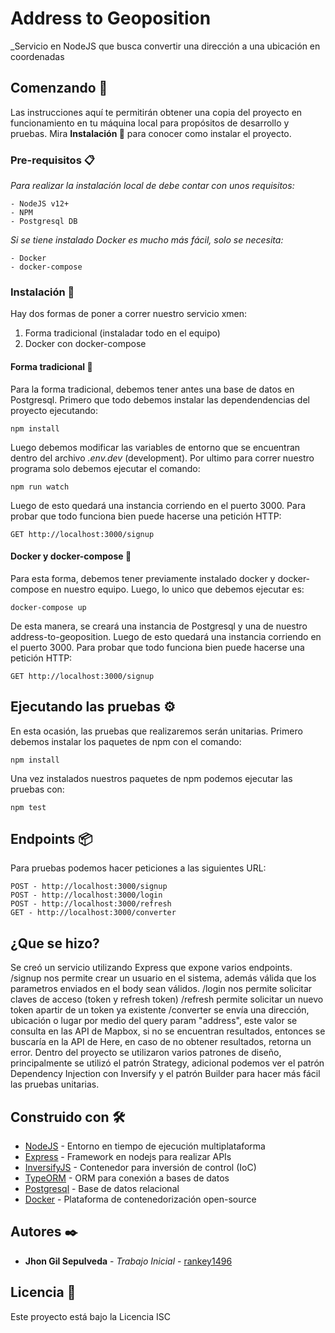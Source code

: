# Address to Geoposition
_Servicio en NodeJS que busca convertir una dirección a una ubicación en coordenadas

## Comenzando 🚀
Las instrucciones aquí te permitirán obtener una copia del proyecto en funcionamiento en tu máquina local para propósitos de desarrollo y pruebas.
Mira **Instalación 🔧** para conocer como instalar el proyecto.

### Pre-requisitos 📋
_Para realizar la instalación local de debe contar con unos requisitos:_
```
- NodeJS v12+
- NPM
- Postgresql DB
```
_Si se tiene instalado Docker es mucho más fácil, solo se necesita:_
```
- Docker
- docker-compose
```

### Instalación 🔧
Hay dos formas de poner a correr nuestro servicio xmen:
1. Forma tradicional (instaladar todo en el equipo)
2. Docker con docker-compose

#### Forma tradicional 🔧
Para la forma tradicional, debemos tener antes una base de datos en Postgresql.
Primero que todo debemos instalar las dependendencias del proyecto ejecutando:
```
npm install
```
Luego debemos modificar las variables de entorno que se encuentran dentro del archivo _.env.dev_ (development).
Por ultimo para correr nuestro programa solo debemos ejecutar el comando:
```
npm run watch
```
Luego de esto quedará una instancia corriendo en el puerto 3000.
Para probar que todo funciona bien puede hacerse una petición HTTP:
```
GET http://localhost:3000/signup
```

#### Docker y docker-compose 🔧
Para esta forma, debemos tener previamente instalado docker y docker-compose en nuestro equipo.
Luego, lo unico que debemos ejecutar es:
```
docker-compose up
```
De esta manera, se creará una instancia de Postgresql y una de nuestro address-to-geoposition.
Luego de esto quedará una instancia corriendo en el puerto 3000.
Para probar que todo funciona bien puede hacerse una petición HTTP:
```
GET http://localhost:3000/signup
```

## Ejecutando las pruebas ⚙️
En esta ocasión, las pruebas que realizaremos serán unitarias.
Primero debemos instalar los paquetes de npm con el comando:
```
npm install
```
Una vez instalados nuestros paquetes de npm podemos ejecutar las pruebas con:
```
npm test
```

## Endpoints 📦
Para pruebas podemos hacer peticiones a las siguientes URL:
```
POST - http://localhost:3000/signup
POST - http://localhost:3000/login
POST - http://localhost:3000/refresh
GET - http://localhost:3000/converter
```

## ¿Que se hizo?
Se creó un servicio utilizando Express que expone varios endpoints.
/signup nos permite crear un usuario en el sistema, además válida que los parametros enviados en el body sean válidos.
/login nos permite solicitar claves de acceso (token y refresh token)
/refresh permite solicitar un nuevo token apartir de un token ya existente
/converter se envía una dirección, ubicación o lugar por medio del query param "address", este valor se consulta en las API de Mapbox, si no se encuentran resultados, entonces se buscaría en la API de Here, en caso de no obtener resultados, retorna un error.
Dentro del proyecto se utilizaron varios patrones de diseño, principalmente se utilizó el patrón Strategy, adicional podemos ver el patrón Dependency Injection con Inversify y el patrón Builder para hacer más fácil las pruebas unitarias.

## Construido con 🛠️
* [NodeJS](https://nodejs.org/) - Entorno en tiempo de ejecución multiplataforma
* [Express](https://expressjs.com/) - Framework en nodejs para realizar APIs
* [InversifyJS](https://github.com/inversify/InversifyJS) - Contenedor para inversión de control (IoC)
* [TypeORM](https://typeorm.io/#/) - ORM para conexión a bases de datos
* [Postgresql](https://www.postgresql.org/) - Base de datos relacional
* [Docker](https://www.docker.com/) - Plataforma de contenedorización open-source

## Autores ✒️

* **Jhon Gil Sepulveda** - *Trabajo Inicial* - [rankey1496](https://github.com/rankey1496)

## Licencia 📄

Este proyecto está bajo la Licencia ISC